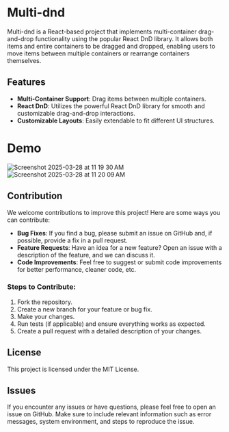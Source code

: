 # Multi-dnd
Multi-dnd is a React-based project that implements multi-container drag-and-drop functionality using the popular React DnD library. It allows both items and entire containers to be dragged and dropped, enabling users to move items between multiple containers or rearrange containers themselves.

## Features

- **Multi-Container Support**: Drag items between multiple containers.
- **React DnD**: Utilizes the powerful React DnD library for smooth and customizable drag-and-drop interactions.
- **Customizable Layouts**: Easily extendable to fit different UI structures.

# Demo
![Screenshot 2025-03-28 at 11 19 30 AM](https://github.com/user-attachments/assets/d21eaf13-f3ec-4e55-afcf-594a801f6a68)
![Screenshot 2025-03-28 at 11 20 09 AM](https://github.com/user-attachments/assets/e42820ca-09de-4204-b309-d32e3a208f6e)


## Contribution

We welcome contributions to improve this project! Here are some ways you can contribute:

- **Bug Fixes**: If you find a bug, please submit an issue on GitHub and, if possible, provide a fix in a pull request.
- **Feature Requests**: Have an idea for a new feature? Open an issue with a description of the feature, and we can discuss it.
- **Code Improvements**: Feel free to suggest or submit code improvements for better performance, cleaner code, etc.

### Steps to Contribute:
1. Fork the repository.
2. Create a new branch for your feature or bug fix.
3. Make your changes.
4. Run tests (if applicable) and ensure everything works as expected.
5. Create a pull request with a detailed description of your changes.

## License

This project is licensed under the MIT License.

## Issues

If you encounter any issues or have questions, please feel free to open an issue on GitHub. Make sure to include relevant information such as error messages, system environment, and steps to reproduce the issue.
